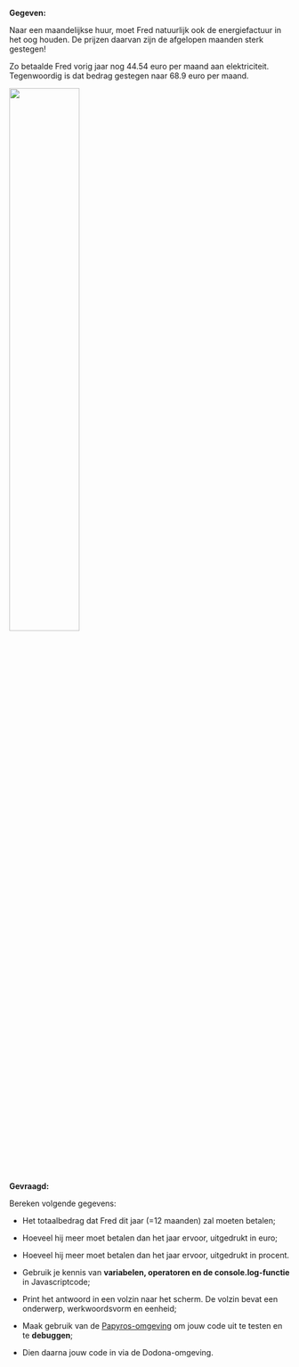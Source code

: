 **Gegeven:**

Naar een maandelijkse huur, moet Fred natuurlijk ook de energiefactuur in het oog houden. De prijzen daarvan zijn de afgelopen maanden
sterk gestegen! 

Zo betaalde Fred vorig jaar nog 44.54 euro per maand aan elektriciteit. Tegenwoordig is dat bedrag gestegen naar 68.9 euro per maand. 

<img src="https://images.pexels.com/photos/356036/pexels-photo-356036.jpeg?auto=compress&cs=tinysrgb&w=1260&h=750&dpr=1" width="50%"/>


**Gevraagd:**

Bereken volgende gegevens:
* Het totaalbedrag dat Fred dit jaar (=12 maanden) zal moeten betalen; 
* Hoeveel hij meer moet betalen dan het jaar ervoor, uitgedrukt in euro; 
* Hoeveel hij meer moet betalen dan het jaar ervoor, uitgedrukt in procent. 

* Gebruik je kennis van **variabelen, operatoren en de console.log-functie** in Javascriptcode;
* Print het antwoord in een volzin naar het scherm. De volzin bevat een onderwerp, werkwoordsvorm en eenheid; 
* Maak gebruik van de [Papyros-omgeving](https://papyros.dodona.be/?locale=nl&language=JavaScript) om jouw code uit te testen en te **debuggen**; 
* Dien daarna jouw code in via de Dodona-omgeving. 
